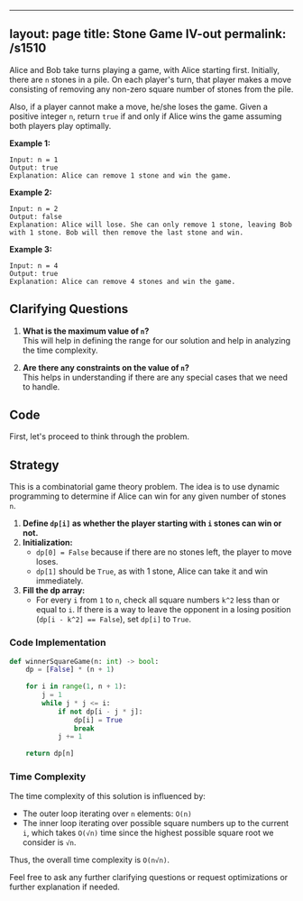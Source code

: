 
---
layout: page
title:  Stone Game IV-out
permalink: /s1510
---

Alice and Bob take turns playing a game, with Alice starting first. Initially, there are `n` stones in a pile. On each player's turn, that player makes a move consisting of removing any non-zero square number of stones from the pile.

Also, if a player cannot make a move, he/she loses the game. Given a positive integer `n`, return `true` if and only if Alice wins the game assuming both players play optimally.

**Example 1:**
```
Input: n = 1
Output: true
Explanation: Alice can remove 1 stone and win the game. 
```

**Example 2:**
```
Input: n = 2
Output: false
Explanation: Alice will lose. She can only remove 1 stone, leaving Bob with 1 stone. Bob will then remove the last stone and win. 
```

**Example 3:**
```
Input: n = 4
Output: true
Explanation: Alice can remove 4 stones and win the game.
```

## Clarifying Questions

1. **What is the maximum value of `n`?**  
   This will help in defining the range for our solution and help in analyzing the time complexity.
   
2. **Are there any constraints on the value of `n`?**  
   This helps in understanding if there are any special cases that we need to handle.

## Code

First, let's proceed to think through the problem.

## Strategy

This is a combinatorial game theory problem. The idea is to use dynamic programming to determine if Alice can win for any given number of stones `n`.

1. **Define `dp[i]` as whether the player starting with `i` stones can win or not.**
2. **Initialization:**
   - `dp[0] = False` because if there are no stones left, the player to move loses.
   - `dp[1]` should be `True`, as with 1 stone, Alice can take it and win immediately.
3. **Fill the dp array:**
   - For every `i` from `1` to `n`, check all square numbers `k^2` less than or equal to `i`. If there is a way to leave the opponent in a losing position (`dp[i - k^2] == False`), set `dp[i]` to `True`.

### Code Implementation

```python
def winnerSquareGame(n: int) -> bool:
    dp = [False] * (n + 1)
    
    for i in range(1, n + 1):
        j = 1
        while j * j <= i:
            if not dp[i - j * j]:
                dp[i] = True
                break
            j += 1
            
    return dp[n]
```

### Time Complexity

The time complexity of this solution is influenced by:
- The outer loop iterating over `n` elements: `O(n)`
- The inner loop iterating over possible square numbers up to the current `i`, which takes `O(√n)` time since the highest possible square root we consider is `√n`.

Thus, the overall time complexity is `O(n√n)`.

Feel free to ask any further clarifying questions or request optimizations or further explanation if needed.
